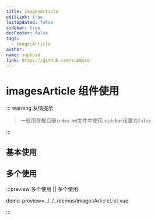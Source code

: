```yaml
---
title: imagesArticle
editLink: true
lastUpdated: false
sidebar: true
docFooter: false
tags:
  - imagesArticle
author:
name: supbose
link: https://github.com/supbose
---
```


# imagesArticle 组件使用

::: warning 友情提示

> 一般用在根目录`index.md`文件中使用
> `sidebar`设置为`false`

:::

<imagesArticle :list="listImagesArticle"></imagesArticle>

## 基本使用

<preview path="../../../demos/imagesArticle.vue" title="基本使用" description=""></preview>

## 多个使用

:::preview 多个使用 || 多个使用

demo-preview=../../../demos/imagesArticleList.vue

:::

<script >
const listImagesArticle = [
    {
        img: 'http://www.masonjs.cn/columns/Html.png',
        text: 'H5',
        url: '/pages/index'
    },
    {
        // img: '/images/logo.png',
        text: '易软',
        url: '/pages/index'
    },
    {
        img: '/images/logo.png',
        text: '易软',
        url: '/pages/index'
    },
    {
        img: '/images/logo.png',
        text: '易软',
        url: '/pages/index'
    },
    {
        img: '/images/logo.png',
        text: '易软',
        url: '/pages/index'
    }

]
</script>
